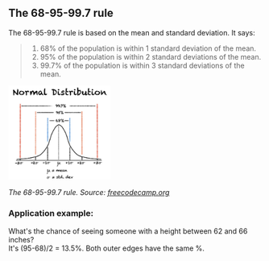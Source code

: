 ## The 68-95-99.7 rule

The 68-95-99.7 rule is based on the mean and standard deviation. It says:
> 1. 68% of the population is within 1 standard deviation of the mean.
> 2. 95% of the population is within 2 standard deviations of the mean.
> 3. 99.7% of the population is within 3 standard deviations of the mean.

<img src="images/normal_dist_68_95_99-7_rule.jpg" alt="The 68-95-99.7 rule" style="width: 40%;">

*The 68-95-99.7 rule. Source: [freecodecamp.org](https://www.freecodecamp.org/news/normal-distribution-explained/)*

### Application example:
What's the chance of seeing someone with a height between 62 and 66 inches? <br />
It's (95-68)/2 = 13.5%. Both outer edges have the same %.
